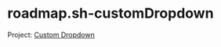 # roadmap.sh-customDropdown

Project: [Custom Dropdown](https://roadmap.sh/projects/custom-dropdown)